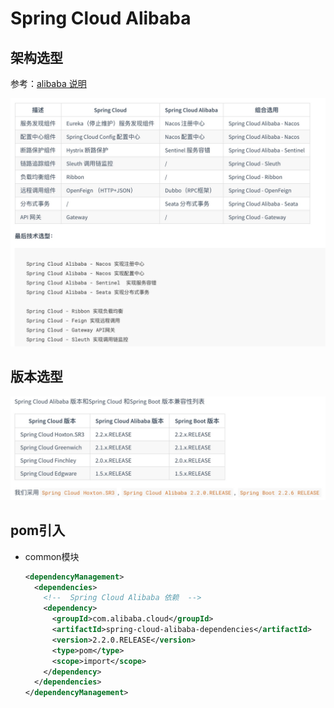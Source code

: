 # Spring Cloud Alibaba

## 架构选型

参考：[alibaba 说明](https://github.com/alibaba/spring-cloud-alibaba/wiki/%E7%89%88%E6%9C%AC%E8%AF%B4%E6%98%8E)

![image-20210705052205169](../images/image-20210705052205169.png)

## 版本选型

![image-20210705052258169](../images/image-20210705052258169.png)

## pom引入

- common模块

  ```xml
  <dependencyManagement>
    <dependencies>
      <!--  Spring Cloud Alibaba 依赖  -->
      <dependency>
        <groupId>com.alibaba.cloud</groupId>
        <artifactId>spring-cloud-alibaba-dependencies</artifactId>
        <version>2.2.0.RELEASE</version>
        <type>pom</type>
        <scope>import</scope>
      </dependency>
    </dependencies>
  </dependencyManagement>
  ```

  